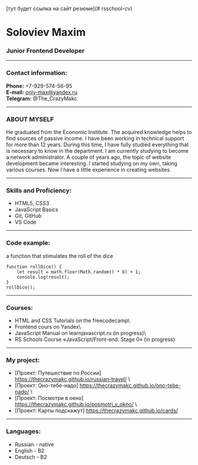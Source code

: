 [тут будет ссылка на сайт резюме](# rsschool-cv)

# Soloviev Maxim


### Junior Frontend Developer

********************

### Contact information:

**Phone:** +7-929-574-56-95\
**E-mail:** only-max@yandex.ru\
**Telegram:** @The_CrazyMakc

****************************

### ABOUT MYSELF

He graduated from the Economic Institute. The acquired knowledge helps to find sources of passive income.
I have been working in technical support for more than 12 years. During this time, I have fully studied everything that is necessary to know in the department. I am currently studying to become a network administrator.
A couple of years ago, the topic of website development became interesting. I started studying on my own, taking various courses. Now I have a little experience in creating websites.

**********************

### Skills and Proficiency:
* HTML5, CSS3
* JavaScript Basics
* Git, GitHub
* VS Code

***********************

### Code example:
a function that stimulates the roll of the dice
``` 
function rollDice() {
    let result = math.floor(Math.random() * 6) + 1;
    console.log(result);
}
rollDice();
```

***************************

### Courses:
* HTML and CSS Tutorials on the freecodecamp\
* Frontend cours on Yandex\
* JavaScript Manual on learnjavascript.ru (in progress)\
* RS Schools Course «JavaScript/Front-end. Stage 0» (in progress)

***************************

### My project:
* [Проект: Путешествие по России] https://thecrazymakc.github.io/russian-travel/ \
* [Проект: Оно-тебе-надо] https://thecrazymakc.github.io/ono-tebe-nado/ \
* [Проект: Посмотри в окно] https://thecrazymakc.github.io/posmotri_v_okno/ \
* [Проект: Карты подскажут] https://thecrazymakc.github.io/cards/

************************

### Languages:
* Russian - native
* English - B2
* Deutsch - B2